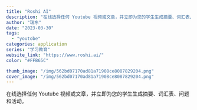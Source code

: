 ```yaml
---
title: "Roshi AI"
description: "在线选择任何 Youtube 视频或文章，并立即为您的学生生成摘要、词汇表、问题和活动。"
author: "瑞东"
date: "2023-03-30"
tags:
  - "youtobe"
categories: application
series: "学习教育"
website_link: "https://www.roshi.ai/"
color: "#FFB65C"

thumb_image: "/img/562bd07170ad81a71908ce8087829204.png"
cover_image: "/img/562bd07170ad81a71908ce8087829204.png"
---
```


在线选择任何 Youtube 视频或文章，并立即为您的学生生成摘要、词汇表、问题和活动。
